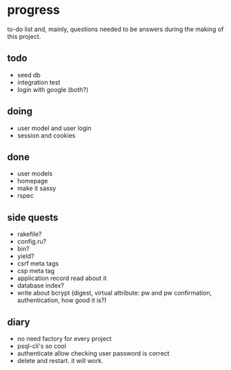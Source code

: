 # progress

to-do list and, mainly, questions needed to be answers during the making of this project.

## todo

- seed db
- integration test
- login with google (both?)

## doing

- user model and user login
- session and cookies

## done

- user models
- homepage
- make it sassy
- rspec

## side quests

- rakefile?
- config.ru?
- bin?
- yield?
- csrf meta tags
- csp meta tag
- application record read about it
- database index?
- write about bcrypt (digest, virtual attribute: pw and pw confirmation, authentication, how good it is?)

## diary

- no need factory for every project
- psql-cli's so cool
- authenticate allow checking user password is correct
- delete and restart. it will work.
